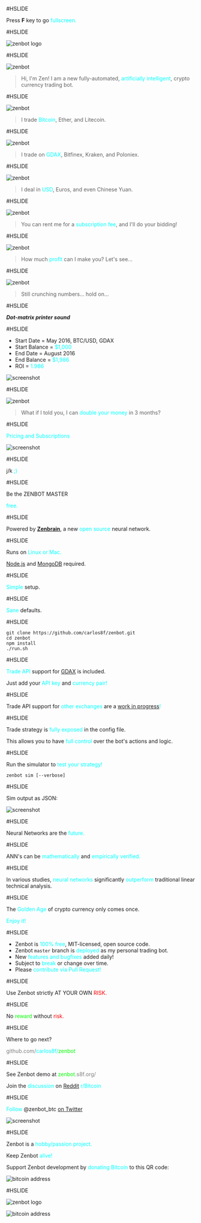 #HSLIDE

Press **F** key to go <span style="color:cyan">fullscreen.</span>

#HSLIDE

![zenbot logo](https://rawgit.com/carlos8f/zenbot/master/assets/zenbot_3_logo.png)

#HSLIDE

![zenbot](https://rawgit.com/carlos8f/zenbot/master/assets/zenbot_square.png)

> Hi, I'm Zen! I am a new fully-automated, <span style="color:cyan">artificially intelligent</span>, crypto currency trading bot.

#HSLIDE

![zenbot](https://rawgit.com/carlos8f/zenbot/master/assets/zenbot_square.png)

> I trade <span style="color:cyan">Bitcoin</span>, Ether, and Litecoin.

#HSLIDE

![zenbot](https://rawgit.com/carlos8f/zenbot/master/assets/zenbot_square.png)

> I trade on <span style="color:cyan">GDAX</span>, Bitfinex, Kraken, and Poloniex.

#HSLIDE

![zenbot](https://rawgit.com/carlos8f/zenbot/master/assets/zenbot_square.png)

> I deal in <span style="color:cyan">USD</span>, Euros, and even Chinese Yuan.

#HSLIDE

![zenbot](https://rawgit.com/carlos8f/zenbot/master/assets/zenbot_square.png)

> You can rent me for a <span style="color:cyan">subscription fee</span>, and I'll do your bidding!

#HSLIDE

![zenbot](https://rawgit.com/carlos8f/zenbot/master/assets/zenbot_square.png)

> How much <span style="color:cyan">profit</span> can I make you? Let's see...

#HSLIDE

![zenbot](https://rawgit.com/carlos8f/zenbot/master/assets/zenbot_square.png)

> Still crunching numbers... hold on...

#HSLIDE

_***Dot-matrix printer sound***_

#HSLIDE

- Start Date = May 2016, BTC/USD, GDAX
- Start Balance = <span style="color:cyan">$1,000</span>
- End Date = August 2016
- End Balance = <span style="color:cyan">$1,986</span>
- ROI = <span style="color:cyan">1.986</span>

![screenshot](https://cloud.githubusercontent.com/assets/106763/17820631/94c99a20-6602-11e6-8175-39b71c6a085e.png)

#HSLIDE

![zenbot](https://rawgit.com/carlos8f/zenbot/master/assets/what_if_i_told_you.png)

> What if I told you, I can <span style="color:cyan">double your money</span> in 3 months?

#HSLIDE

<span style="color:cyan">Pricing and Subscriptions</span>

![screenshot](https://rawgit.com/carlos8f/zenbot/master/assets/zenbot_3_pricing_jk.png)

#HSLIDE

j/k <span style="color:cyan">;)</span>

#HSLIDE

Be the ZENBOT MASTER

<span style="color:cyan">free.</span>

#HSLIDE

Powered by <span style="color:cyan">[**Zenbrain**](https://github.com/carlos8f/zenbrain)</span>, a new <span style="color:cyan">open source</span> neural network.

#HSLIDE

Runs on <span style="color:cyan">Linux or Mac.</span>

[Node.js](https://nodejs.org) and [MongoDB](https://mongodb.com) required.

#HSLIDE

<span style="color:cyan">Simple</span> setup.

#HSLIDE

<span style="color:cyan">Sane</span> defaults.

#HSLIDE

```
git clone https://github.com/carlos8f/zenbot.git
cd zenbot
npm install
./run.sh
```

#HSLIDE

<span style="color:cyan">Trade API</span> support for [GDAX](https://gdax.com/) is included.

Just add your <span style="color:cyan">API key</span> and <span style="color:cyan">currency pair!</span>

#HSLIDE

Trade API support for <span style="color:cyan">other exchanges</span> are a <span style="color:cyan">[work in progress](https://github.com/carlos8f/zenbot/issues)!</span>

#HSLIDE

Trade strategy is <span style="color:cyan">fully exposed</span> in the config file.

This allows you to have <span style="color:cyan">full control</span> over the bot's actions and logic.

#HSLIDE

Run the simulator to <span style="color:cyan">test your strategy!</span>

```
zenbot sim [--verbose]
```

#HSLIDE

Sim output as JSON:

![screenshot](https://rawgit.com/carlos8f/zenbot/master/assets/zenbot_3_json_screenshot.png)

#HSLIDE

Neural Networks are the <span style="color:cyan">future.</span>

#HSLIDE

ANN's can be <span style="color:cyan">mathematically</span> and <span style="color:cyan">empirically verified.</span>

#HSLIDE

In various studies, <span style="color:cyan">neural networks</span> significantly <span style="color:cyan">outperform</span> traditional linear technical analysis.

#HSLIDE

The <span style="color:cyan">Golden Age</span> of crypto currency only comes once.

<span style="color:cyan">Enjoy it!</span>

#HSLIDE

- Zenbot is <span style="color:cyan">100% free</span>, MIT-licensed, open source code.
- Zenbot `master` branch is <span style="color:cyan">deployed</span> as my personal trading bot.
- New <span style="color:cyan">features and bugfixes</span> added daily!
- Subject to <span style="color:cyan">break</span> or change over time.
- Please <span style="color:cyan">contribute via Pull Request!</span>

#HSLIDE

Use Zenbot strictly AT YOUR OWN <span style="color:red">RISK.</span>

#HSLIDE

No <span style="color:lime">reward</span> without <span style="color:red">risk.</span>

#HSLIDE

Where to go next?

<span style="color:grey">github.com/</span><span style="color:cyan">carlos8f/</span><span style="color:lime">zenbot</span>

#HSLIDE

See Zenbot demo at <span style="color:lime">zenbot</span><span style="color:grey">.s8f.org/</span>

Join the <span style="color:cyan">discussion</span> on [Reddit](https://www.reddit.com/r/Bitcoin/comments/4xqo8q/announcing_zenbot_3_your_new_btcethltc_trading/) <span style="color:cyan">r/Bitcoin</span>

#HSLIDE

<span style="color:cyan">Follow</span> @zenbot_btc [on Twitter](https://twitter.com/zenbot_btc)

![screenshot](https://rawgit.com/carlos8f/zenbot/master/assets/zenbot_3_twitter_screenshot.png)

#HSLIDE

Zenbot is a <span style="color:cyan">hobby/passion project.</span>

Keep Zenbot <span style="color:cyan">alive!</span>

Support Zenbot development by <span style="color:cyan">donating Bitcoin</span> to this QR code:

![bitcoin address](https://s8f.org/files/bitcoin.png)

#HSLIDE

![zenbot logo](https://rawgit.com/carlos8f/zenbot/master/assets/zenbot_3_logo.png)

![bitcoin address](https://s8f.org/files/bitcoin.png)
